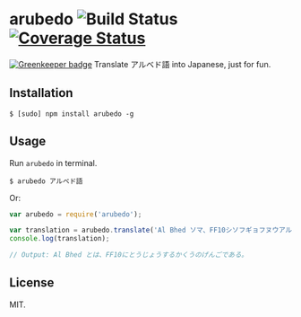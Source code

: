 # arubedo ![Build Status](https://travis-ci.org/Frederick-S/arubedo.svg?branch=master) [![Coverage Status](https://coveralls.io/repos/github/Frederick-S/arubedo/badge.svg?branch=master)](https://coveralls.io/github/Frederick-S/arubedo?branch=master)

[![Greenkeeper badge](https://badges.greenkeeper.io/Frederick-S/arubedo.svg)](https://greenkeeper.io/)
Translate アルベド語 into Japanese, just for fun.

## Installation
```
$ [sudo] npm install arubedo -g
```

## Usage
Run `arubedo` in terminal.
```
$ arubedo アルベド語
```
Or:
```js
var arubedo = require('arubedo');

var translation = arubedo.translate('Al Bhed ソマ、FF10シソフギョフヌウアルフオデンゾベワウ。'); 
console.log(translation);

// Output: Al Bhed とは、FF10にとうじょうするかくうのげんごである。
```

## License
MIT.
